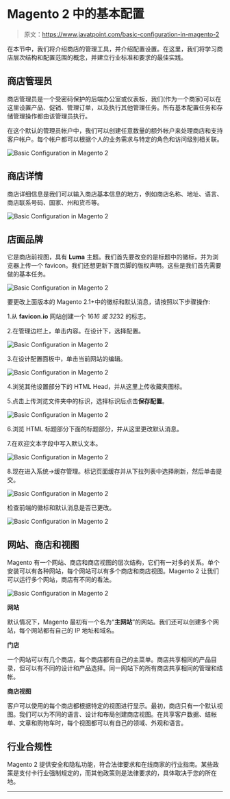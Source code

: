 # Magento 2 中的基本配置

> 原文：<https://www.javatpoint.com/basic-configuration-in-magento-2>

在本节中，我们将介绍商店的管理工具，并介绍配置设置。在这里，我们将学习商店层次结构和配置范围的概念，并建立行业标准和要求的最佳实践。

## 商店管理员

商店管理员是一个受密码保护的后端办公室或仪表板，我们(作为一个商家)可以在这里设置产品、促销、管理订单，以及执行其他管理任务。所有基本配置任务和存储管理操作都由该管理员执行。

在这个默认的管理员帐户中，我们可以创建任意数量的额外帐户来处理商店和支持客户帐户。每个帐户都可以根据个人的业务需求与特定的角色和访问级别相关联。

![Basic Configuration in Magento 2](img/c2a3c46b62bdd88df1c26a903779b338.png)

## 商店详情

商店详细信息是我们可以输入商店基本信息的地方，例如商店名称、地址、语言、商店联系号码、国家、州和货币等。

![Basic Configuration in Magento 2](img/e65d2f2edc3f0b80ab8fa0ea82a3648a.png)

## 店面品牌

它是商店前视图，具有 **Luma** 主题。我们首先要改变的是标题中的徽标，并为浏览器上传一个 favicon。我们还想更新下面页脚的版权声明。这些是我们首先需要做的基本任务。

![Basic Configuration in Magento 2](img/44757060b46b1dcaff281e7b594b59b8.png)

要更改上面版本的 Magento 2.1+中的徽标和默认消息，请按照以下步骤操作:

1.从 **favicon.io** 网站创建一个 16*16 或 32*32 的标志。

2.在管理边栏上，单击内容。在设计下，选择配置。

![Basic Configuration in Magento 2](img/e205ac9b579cf421b9941543a837f698.png)

3.在设计配置面板中，单击当前网站的编辑。

![Basic Configuration in Magento 2](img/80f8221b598c788979d4ed404a22537e.png)

4.浏览其他设置部分下的 HTML Head，并从这里上传收藏夹图标。

5.点击上传浏览文件夹中的标识，选择标识后点击**保存配置**。

![Basic Configuration in Magento 2](img/0da297f58c760d54809246d2523ae89a.png)

6.浏览 HTML 标题部分下面的标题部分，并从这里更改默认消息。

7.在欢迎文本字段中写入默认文本。

![Basic Configuration in Magento 2](img/7e9ad2b899a3ed24fb35aab0b3fa64cf.png)

8.现在进入系统->缓存管理。标记页面缓存并从下拉列表中选择刷新，然后单击提交。

![Basic Configuration in Magento 2](img/939eb5eb1cb77a81ed4914fb4d9ed9ba.png)

检查前端的徽标和默认消息是否已更改。

![Basic Configuration in Magento 2](img/e6c788448fb9ec7f00dbadcbcfc5c805.png)

## 网站、商店和视图

Magento 有一个网站、商店和商店视图的层次结构，它们有一对多的关系。单个安装可以有各种网站，每个网站可以有多个商店和商店视图。Magento 2 让我们可以运行多个网站，商店有不同的看法。

![Basic Configuration in Magento 2](img/9789b8cbffb05a2a587094feaa2380e9.png)

**网站**

默认情况下，Magento 最初有一个名为“**主网站**”的网站。我们还可以创建多个网站，每个网站都有自己的 IP 地址和域名。

**门店**

一个网站可以有几个商店，每个商店都有自己的主菜单。商店共享相同的产品目录，但可以有不同的设计和产品选择。同一网站下的所有商店共享相同的管理和结帐。

**商店视图**

客户可以使用的每个商店都根据特定的视图进行显示。最初，商店只有一个默认视图。我们可以为不同的语言、设计和布局创建商店视图。在共享客户数据、结帐单、文章和购物车时，每个视图都可以有自己的领域、外观和语言。

## 行业合规性

Magento 2 提供安全和隐私功能，符合法律要求和在线商家的行业指南。某些政策是支付卡行业强制规定的，而其他政策则是法律要求的，具体取决于您的所在地。

* * *